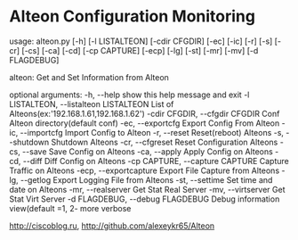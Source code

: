 # Alteon Configuration Monitoring

usage: alteon.py [-h] [-l LISTALTEON] [-cdir CFGDIR] [-ec] [-ic] [-r] [-s]
                 [-cr] [-cs] [-ca] [-cd] [-cp CAPTURE] [-ecp] [-lg] [-st]
                 [-mr] [-mv] [-d FLAGDEBUG]
				 

alteon: Get and Set Information from Alteon

optional arguments:
  -h, --help            show this help message and exit
    -l LISTALTEON, --listalteon LISTALTEON
                        List of Alteons(ex:'192.168.1.61,192.168.1.62')
  -cdir CFGDIR, --cfgdir CFGDIR
                        Conf Alteon directory(default conf)
  -ec, --exportcfg      Export Config From Alteon
  -ic, --importcfg      Import Config to Alteon
  -r, --reset           Reset(reboot) Alteons
  -s, --shutdown        Shutdown Alteons
  -cr, --cfgreset       Reset Configuration Alteons
  -cs, --save           Save Config on Alteons
  -ca, --apply          Apply Config on Alteons
  -cd, --diff           Diff Config on Alteons
  -cp CAPTURE, --capture CAPTURE
                        Capture Traffic on Alteons
  -ecp, --exportcapture
                        Export File Capture from Alteons
  -lg, --getlog         Export Logging File from Alteons
  -st, --settime        Set time and date on Alteons
  -mr, --realserver     Get Stat Real Server
  -mv, --virtserver     Get Stat Virt Server
  -d FLAGDEBUG, --debug FLAGDEBUG
                        Debug information view(default =1, 2- more verbose

http://ciscoblog.ru, http://github.com/alexeykr65/Alteon
